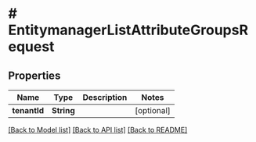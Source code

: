 # # EntitymanagerListAttributeGroupsRequest


## Properties 


Name | Type | Description | Notes
------------ | ------------- | ------------- | -------------
**tenantId**| **String** |   | [optional]


[[Back to Model list]](../../README.md#models) [[Back to API list]](../../README.md#endpoints) [[Back to README]](../../README.md)

